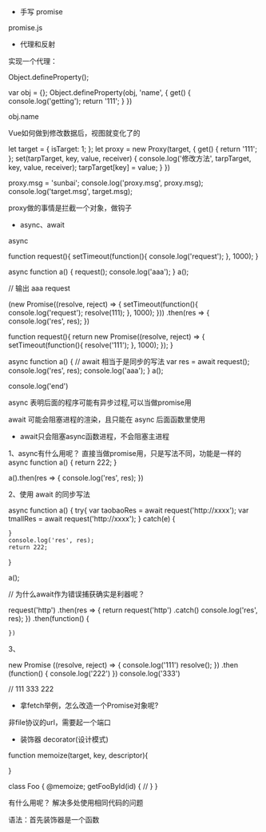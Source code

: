 - 手写 promise 

promise.js

- 代理和反射

实现一个代理：

Object.defineProperty();

var obj = {};
Object.defineProperty(obj, 'name', {
    get() {
        console.log('getting');
        return '111';
    }
})

obj.name

Vue如何做到修改数据后，视图就变化了的


let target = {
    isTarget: 1;
};
let proxy = new Proxy(target, {
    get() {
        return '111';
    };
    set(tarpTarget, key, value, receiver) {
        console.log('修改方法', tarpTarget, key, value, receiver);
        tarpTarget[key] = value;
    }
})

proxy.msg = 'sunbai';
console.log('proxy.msg', proxy.msg);
console.log('target.msg', target.msg);

proxy做的事情是拦截一个对象，做钩子


- async、await

async

<!-- 这是一个 async 的函数 -->

function request(){
    setTimeout(function(){
        console.log('request');
    }, 1000);
}

async function a() {
    request();
    console.log('aaa');
}
a();

// 输出 aaa request

(new Promise((resolve, reject) => {
    setTimeout(function(){
        console.log('request');
        resolve(111);
    }, 1000);
}))
    .then(res => {
        console.log('res', res);
    })

<!-- 输出 request，111-->
<!-- 同样的代码用async写会怎样呢 -->

function request(){
    return new Promise((resolve, reject) => {
        setTimeout(function(){
            resolve('111');
        }, 1000);
    });
}

async function a() {
    // await 相当于是同步的写法
    var res = await request();
    console.log('res', res);
    console.log('aaa');
}
a();

console.log('end')

<!-- 输出 end 111 aaa -->

async 表明后面的程序可能有异步过程,可以当做promise用

await 可能会阻塞进程的渲染，且只能在 async 后面函数里使用

* await只会阻塞async函数进程，不会阻塞主进程

1、async有什么用呢？ 直接当做promise用，只是写法不同，功能是一样的
async function a() {
    return 222;
}

a().then(res => {
    console.log('res', res);
})

2、使用 await 的同步写法

async function a() {
    try{
        var taobaoRes = await request('http://xxxx');
        var tmallRes = await request('http://xxxx');
    }
    catch(e) {
        
    }
    console.log('res', res);
    return 222;
}

a();

// 为什么await作为错误捕获确实是利器呢？

request('http')
    .then(res => {
        return request('http')
            .catch()
            console.log('res', res);
    })
    .then(function() {

    })

3、<!-- promise.then 是异步的，本身不是异步的 -->

new Promise ((resolve, reject) => {
    console.log('111')
    resolve();
})
    .then (function() {
        console.log('222')
    })
console.log('333')

// 111 333 222





- 拿fetch举例，怎么改造一个Promise对象呢?

非file协议的url，需要起一个端口


- 装饰器 decorator(设计模式)

function memoize(target, key, descriptor){

}

class Foo {
    @memoize;
    getFooById(id) {
        // 
    }
}

有什么用呢？
解决多处使用相同代码的问题

语法：首先装饰器是一个函数


